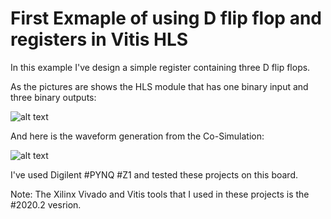 # First Exmaple of using D flip flop and registers in Vitis HLS

In this example I've design a simple register containing three D flip flops.

As the pictures are shows the HLS module that has one binary input and three binary outputs:

![alt text](https://github.com/salemsajjad/Vitis-HLS-Combinational/blob/main/01-Shift_Register/DFF-Lab0-schematics.png?raw=true)



And here is the waveform generation from the Co-Simulation:

![alt text](https://github.com/salemsajjad/Vitis-HLS-Combinational/blob/main/01-Shift_Register/waveform.JPG?raw=true)



I've used Digilent #PYNQ #Z1 and tested these projects on this board.

Note: The Xilinx Vivado and Vitis tools that I used in these projects is the #2020.2 vesrion. 
